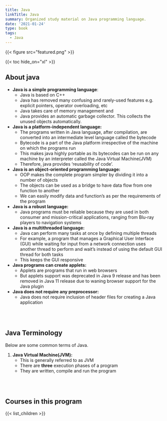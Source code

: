 ```yaml
---
title: Java
linkTitle: Java
summary: Organized study material on Java programming language.
date: '2021-01-24'
type: book
tags:
  - Java
---
```


{{< figure src="featured.png" >}}

{{< toc hide_on="xl" >}}

## About java

- **Java is a simple programming language**:
  - Java is based on C++
  - Java has removed many confusing and rarely-used features e.g. explicit pointers, operator overloading, etc
  - Java takes care of memory management and
  - Java provides an automatic garbage collector. This collects the unused objects automatically.
- **Java is a platform-independent language:**
  - The programs written in Java language, after compilation, are converted into an intermediate level language called the bytecode
  - Bytecode is a part of the Java platform irrespective of the machine on which the programs run
  - This makes java highly portable as its bytecodes can be run on any machine by an interpreter called the Java Virtual Machine(JVM)
  - Therefore, java provides ‘reusability of code’.
- **Java is an object-oriented programming language:**
  - OOP makes the complete program simpler by dividing it into a number of objects
  - The objects can be used as a bridge to have data flow from one function to another
  - We can easily modify data and function’s as per the requirements of the program
- **Java is a robust language:**
  - Java programs must be reliable because they are used in both consumer and mission-critical applications, ranging from Blu-ray players to navigation systems
- **Java is a multithreaded language:**
  - Java can perform many tasks at once by defining multiple threads
  - For example, a program that manages a Graphical User Interface (GUI) while waiting for input from a network connection uses another thread to perform and wait’s instead of using the default GUI thread for both tasks
  - This keeps the GUI responsive
- **Java programs can create applets:**
  - Applets are programs that run in web browsers
  - But applets support was deprecated in Java 9 release and has been removed in Java 11 release due to waning browser support for the Java plugin
- **Java does not require any preprocessor:**
  - Java does not require inclusion of header files for creating a Java application

<br/><br/>

## Java Terminology

Below are some common terms of Java.  
1. **Java Virtual Machine(JVM):**
   * This is generally referred to as JVM
   * There are **three** execution phases of a program
   * They are written, compile and run the program

<br/><br/>

## Courses in this program

{{< list_children >}}